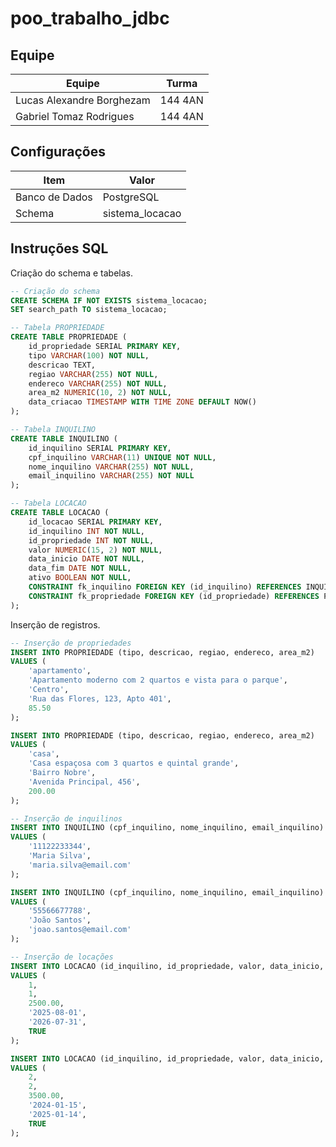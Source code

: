 # poo_trabalho_jdbc

## Equipe

| Equipe                    | Turma   |
|---------------------------|---------|
| Lucas Alexandre Borghezam| 144 4AN |
| Gabriel Tomaz Rodrigues   | 144 4AN |

## Configurações

| Item           | Valor        |
|----------------|--------------|
| Banco de Dados | PostgreSQL   |
| Schema         | sistema_locacao |



## Instruções SQL

Criação do schema e tabelas.
```SQL
-- Criação do schema
CREATE SCHEMA IF NOT EXISTS sistema_locacao;
SET search_path TO sistema_locacao;

-- Tabela PROPRIEDADE
CREATE TABLE PROPRIEDADE (
    id_propriedade SERIAL PRIMARY KEY,
    tipo VARCHAR(100) NOT NULL,
    descricao TEXT,
    regiao VARCHAR(255) NOT NULL,
    endereco VARCHAR(255) NOT NULL,
    area_m2 NUMERIC(10, 2) NOT NULL,
    data_criacao TIMESTAMP WITH TIME ZONE DEFAULT NOW()
);

-- Tabela INQUILINO
CREATE TABLE INQUILINO (
    id_inquilino SERIAL PRIMARY KEY,
    cpf_inquilino VARCHAR(11) UNIQUE NOT NULL,
    nome_inquilino VARCHAR(255) NOT NULL,
    email_inquilino VARCHAR(255) NOT NULL
);

-- Tabela LOCACAO
CREATE TABLE LOCACAO (
    id_locacao SERIAL PRIMARY KEY,
    id_inquilino INT NOT NULL,
    id_propriedade INT NOT NULL,
    valor NUMERIC(15, 2) NOT NULL,
    data_inicio DATE NOT NULL,
    data_fim DATE NOT NULL,
    ativo BOOLEAN NOT NULL,
    CONSTRAINT fk_inquilino FOREIGN KEY (id_inquilino) REFERENCES INQUILINO (id_inquilino),
    CONSTRAINT fk_propriedade FOREIGN KEY (id_propriedade) REFERENCES PROPRIEDADE (id_propriedade)
);
```

Inserção de registros.
```SQL
-- Inserção de propriedades
INSERT INTO PROPRIEDADE (tipo, descricao, regiao, endereco, area_m2) 
VALUES (
    'apartamento',
    'Apartamento moderno com 2 quartos e vista para o parque',
    'Centro',
    'Rua das Flores, 123, Apto 401',
    85.50
);

INSERT INTO PROPRIEDADE (tipo, descricao, regiao, endereco, area_m2) 
VALUES (
    'casa',
    'Casa espaçosa com 3 quartos e quintal grande',
    'Bairro Nobre',
    'Avenida Principal, 456',
    200.00
);

-- Inserção de inquilinos
INSERT INTO INQUILINO (cpf_inquilino, nome_inquilino, email_inquilino) 
VALUES (
    '11122233344',
    'Maria Silva',
    'maria.silva@email.com'
);

INSERT INTO INQUILINO (cpf_inquilino, nome_inquilino, email_inquilino) 
VALUES (
    '55566677788',
    'João Santos',
    'joao.santos@email.com'
);

-- Inserção de locações
INSERT INTO LOCACAO (id_inquilino, id_propriedade, valor, data_inicio, data_fim, ativo) 
VALUES (
    1,
    1,
    2500.00,
    '2025-08-01',
    '2026-07-31',
    TRUE
);

INSERT INTO LOCACAO (id_inquilino, id_propriedade, valor, data_inicio, data_fim, ativo) 
VALUES (
    2,
    2,
    3500.00,
    '2024-01-15',
    '2025-01-14',
    TRUE
);
```
